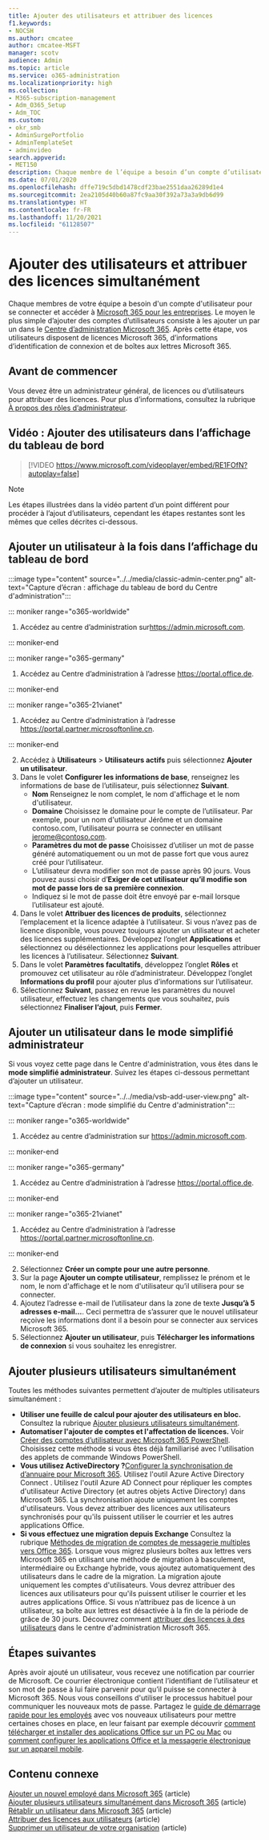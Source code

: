 ```yaml
---
title: Ajouter des utilisateurs et attribuer des licences
f1.keywords:
- NOCSH
ms.author: cmcatee
author: cmcatee-MSFT
manager: scotv
audience: Admin
ms.topic: article
ms.service: o365-administration
ms.localizationpriority: high
ms.collection:
- M365-subscription-management
- Adm_O365_Setup
- Adm_TOC
ms.custom:
- okr_smb
- AdminSurgePortfolio
- AdminTemplateSet
- adminvideo
search.appverid:
- MET150
description: Chaque membre de l’équipe a besoin d’un compte d’utilisateur avant de pouvoir se connecter et accéder à Microsoft 365 pour les entreprises. Apprenez comment ajouter des utilisateurs et attribuer des licences.
ms.date: 07/01/2020
ms.openlocfilehash: dffe719c5dbd1478cdf23bae2551daa26289d1e4
ms.sourcegitcommit: 2ea2105d40b60a87fc9aa30f392a73a3a9db6d99
ms.translationtype: HT
ms.contentlocale: fr-FR
ms.lasthandoff: 11/20/2021
ms.locfileid: "61128507"
---
```

# <a name="add-users-and-assign-licenses-at-the-same-time"></a>Ajouter des utilisateurs et attribuer des licences simultanément

Chaque membres de votre équipe a besoin d'un compte d'utilisateur pour se connecter et accéder à [Microsoft 365 pour les entreprises](https://www.microsoft.com/microsoft-365/business). Le moyen le plus simple d’ajouter des comptes d’utilisateurs consiste à les ajouter un par un dans le <a href="https://go.microsoft.com/fwlink/p/?linkid=2024339" target="_blank">Centre d’administration Microsoft 365</a>. Après cette étape, vos utilisateurs disposent de licences Microsoft 365, d’informations d’identification de connexion et de boîtes aux lettres Microsoft 365.

## <a name="before-you-begin"></a>Avant de commencer

Vous devez être un administrateur général, de licences ou d’utilisateurs pour attribuer des licences. Pour plus d’informations, consultez la rubrique [À propos des rôles d’administrateur](../../admin/add-users/about-admin-roles.md).

## <a name="watch-add-users-in-the-dashboard-view"></a>Vidéo : Ajouter des utilisateurs dans l’affichage du tableau de bord

> [!VIDEO https://www.microsoft.com/videoplayer/embed/RE1FOfN?autoplay=false]

> [!NOTE]
> Les étapes illustrées dans la vidéo partent d’un point différent pour procéder à l’ajout d’utilisateurs, cependant les étapes restantes sont les mêmes que celles décrites ci-dessous.

## <a name="add-users-one-at-a-time-in-the-dashboard-view"></a>Ajouter un utilisateur à la fois dans l’affichage du tableau de bord

:::image type="content" source="../../media/classic-admin-center.png" alt-text="Capture d’écran : affichage du tableau de bord du Centre d'administration":::

::: moniker range="o365-worldwide"

1. Accédez au centre d’administration sur<https://admin.microsoft.com>.

::: moniker-end

::: moniker range="o365-germany"

1. Accédez au Centre d’administration à l’adresse <a href="https://go.microsoft.com/fwlink/p/?linkid=848041" target="_blank">https://portal.office.de</a>.

::: moniker-end

::: moniker range="o365-21vianet"

1. Accédez au Centre d’administration à l’adresse <a href="https://go.microsoft.com/fwlink/p/?linkid=850627" target="_blank">https://portal.partner.microsoftonline.cn</a>.

::: moniker-end 

2. Accédez à **Utilisateurs**  >  **Utilisateurs actifs** puis sélectionnez **Ajouter un utilisateur**.
3. Dans le volet **Configurer les informations de base**, renseignez les informations de base de l’utilisateur, puis sélectionnez **Suivant**.
    - **Nom** Renseignez le nom complet, le nom d'affichage et le nom d'utilisateur.
    - **Domaine** Choisissez le domaine pour le compte de l’utilisateur. Par exemple, pour un nom d'utilisateur Jérôme et un domaine contoso.com, l’utilisateur pourra se connecter en utilisant jerome@contoso.com.
    - **Paramètres du mot de passe** Choisissez d’utiliser un mot de passe généré automatiquement ou un mot de passe fort que vous aurez créé pour l’utilisateur.
    - L’utilisateur devra modifier son mot de passe après 90 jours. Vous pouvez aussi choisir d’**Exiger de cet utilisateur qu’il modifie son mot de passe lors de sa première connexion**.
    - Indiquez si le mot de passe doit être envoyé par e-mail lorsque l’utilisateur est ajouté.
4. Dans le volet **Attribuer des licences de produits**, sélectionnez l’emplacement et la licence adaptée à l’utilisateur. Si vous n’avez pas de licence disponible, vous pouvez toujours ajouter un utilisateur et acheter des licences supplémentaires. Développez l’onglet **Applications** et sélectionnez ou désélectionnez les applications pour lesquelles attribuer les licences à l’utilisateur. Sélectionnez **Suivant**.
5. Dans le volet **Paramètres facultatifs**, développez l’onglet **Rôles** et promouvez cet utilisateur au rôle d’administrateur. Développez l’onglet **Informations du profil** pour ajouter plus d’informations sur l’utilisateur.
6. Sélectionnez **Suivant**, passez en revue les paramètres du nouvel utilisateur, effectuez les changements que vous souhaitez, puis sélectionnez **Finaliser l’ajout**, puis **Fermer**.

## <a name="add-a-user-in-the-admin-simplified-view"></a>Ajouter un utilisateur dans le mode simplifié administrateur

Si vous voyez cette page dans le Centre d'administration, vous êtes dans le **mode simplifié administrateur**. Suivez les étapes ci-dessous permettant d’ajouter un utilisateur.

:::image type="content" source="../../media/vsb-add-user-view.png" alt-text="Capture d’écran : mode simplifié du Centre d'administration":::

::: moniker range="o365-worldwide"

1. Accédez au centre d’administration sur <https://admin.microsoft.com>.

::: moniker-end

::: moniker range="o365-germany"

1. Accédez au Centre d’administration à l’adresse <a href="https://go.microsoft.com/fwlink/p/?linkid=848041" target="_blank">https://portal.office.de</a>.

::: moniker-end

::: moniker range="o365-21vianet"

1. Accédez au Centre d’administration à l’adresse <a href="https://go.microsoft.com/fwlink/p/?linkid=850627" target="_blank">https://portal.partner.microsoftonline.cn</a>.

::: moniker-end 

2. Sélectionnez **Créer un compte pour une autre personne**.
3. Sur la page **Ajouter un compte utilisateur**, remplissez le prénom et le nom, le nom d'affichage et le nom d'utilisateur qu’il utilisera pour se connecter.
4. Ajoutez l’adresse e-mail de l’utilisateur dans la zone de texte **Jusqu’à 5 adresses e-mail...**. Ceci permettra de s’assurer que le nouvel utilisateur reçoive les informations dont il a besoin pour se connecter aux services Microsoft 365.
5. Sélectionnez **Ajouter un utilisateur**, puis **Télécharger les informations de connexion** si vous souhaitez les enregistrer.

## <a name="add-multiple-users-at-the-same-time"></a>Ajouter plusieurs utilisateurs simultanément

Toutes les méthodes suivantes permettent d’ajouter de multiples utilisateurs simultanément :

- **Utiliser une feuille de calcul pour ajouter des utilisateurs en bloc.** Consultez la rubrique [Ajouter plusieurs utilisateurs simultanément](../../enterprise/add-several-users-at-the-same-time.md).
- **Automatiser l'ajouter de comptes et l'affectation de licences.** Voir [Créer des comptes d’utilisateur avec Microsoft 365 PowerShell](../../enterprise/create-user-accounts-with-microsoft-365-powershell.md). Choisissez cette méthode si vous êtes déjà familiarisé avec l'utilisation des applets de commande Windows PowerShell.
- **Vous utilisez ActiveDirectory ?**[Configurer la synchronisation de d’annuaire pour Microsoft 365](../../enterprise/set-up-directory-synchronization.md). Utilisez l'outil Azure Active Directory Connect . Utilisez l'outil Azure AD Connect pour répliquer les comptes d'utilisateur Active Directory (et autres objets Active Directory) dans Microsoft 365. La synchronisation ajoute uniquement les comptes d'utilisateurs. Vous devez attribuer des licences aux utilisateurs synchronisés pour qu'ils puissent utiliser le courrier et les autres applications Office.
- **Si vous effectuez une migration depuis Exchange** Consultez la rubrique [Méthodes de migration de comptes de messagerie multiples vers Office 365](/Exchange/mailbox-migration/mailbox-migration). Lorsque vous migrez plusieurs boîtes aux lettres vers Microsoft 365 en utilisant une méthode de migration à basculement, intermédiaire ou Exchange hybride, vous ajoutez automatiquement des utilisateurs dans le cadre de la migration. La migration ajoute uniquement les comptes d'utilisateurs. Vous devrez attribuer des licences aux utilisateurs pour qu'ils puissent utiliser le courrier et les autres applications Office. Si vous n’attribuez pas de licence à un utilisateur, sa boîte aux lettres est désactivée à la fin de la période de grâce de 30 jours. Découvrez comment [attribuer des licences à des utilisateurs](../manage/assign-licenses-to-users.md) dans le centre d'administration Microsoft 365.

## <a name="next-steps"></a>Étapes suivantes

Après avoir ajouté un utilisateur, vous recevez une notification par courrier de Microsoft. Ce courrier électronique contient l’identifiant de l’utilisateur et son mot de passe à lui faire parvenir pour qu’il puisse se connecter à Microsoft 365. Nous vous conseillons d'utiliser le processus habituel pour communiquer les nouveaux mots de passe. Partagez le [guide de démarrage rapide pour les employés](../../business-video/employee-quick-setup.md) avec vos nouveaux utilisateurs pour mettre certaines choses en place, en leur faisant par exemple découvrir [comment télécharger et installer des applications Office sur un PC ou Mac](https://support.microsoft.com/office/4414eaaf-0478-48be-9c42-23adc4716658) ou [comment configurer les applications Office et la messagerie électronique sur un appareil mobile](https://support.microsoft.com/office/7dabb6cb-0046-40b6-81fe-767e0b1f014f).

## <a name="related-content"></a>Contenu connexe

[Ajouter un nouvel employé dans Microsoft 365](add-new-employee.md) (article)\
[Ajouter plusieurs utilisateurs simultanément dans Microsoft 365](../../enterprise/add-several-users-at-the-same-time.md) (article)\
[Rétablir un utilisateur dans Microsoft 365](restore-user.md) (article)\
[Attribuer des licences aux utilisateurs](../manage/assign-licenses-to-users.md) (article)\
[Supprimer un utilisateur de votre organisation](delete-a-user.md) (article)
